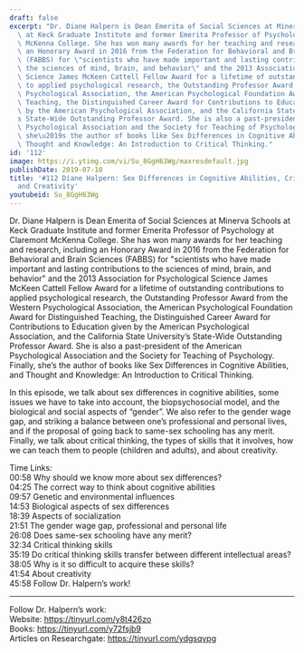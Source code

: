 ```yaml
---
draft: false
excerpt: "Dr. Diane Halpern is Dean Emerita of Social Sciences at Minerva Schools\
  \ at Keck Graduate Institute and former Emerita Professor of Psychology at Claremont\
  \ McKenna College. She has won many awards for her teaching and research, including\
  \ an Honorary Award in 2016 from the Federation for Behavioral and Brain Sciences\
  \ (FABBS) for \"scientists who have made important and lasting contributions to\
  \ the sciences of mind, brain, and behavior\" and the 2013 Association for Psychological\
  \ Science James McKeen Cattell Fellow Award for a lifetime of outstanding contributions\
  \ to applied psychological research, the Outstanding Professor Award from the Western\
  \ Psychological Association, the American Psychological Foundation Award for Distinguished\
  \ Teaching, the Distinguished Career Award for Contributions to Education given\
  \ by the American Psychological Association, and the California State University\u2019\
  s State-Wide Outstanding Professor Award. She is also a past-president of the American\
  \ Psychological Association and the Society for Teaching of Psychology. Finally,\
  \ she\u2019s the author of books like Sex Differences in Cognitive Abilities, and\
  \ Thought and Knowledge: An Introduction to Critical Thinking."
id: '112'
image: https://i.ytimg.com/vi/Su_8GgH63Wg/maxresdefault.jpg
publishDate: 2019-07-10
title: '#112 Diane Halpern: Sex Differences in Cognitive Abilities, Critical Thinking,
  and Creativity'
youtubeid: Su_8GgH63Wg
---
```

Dr. Diane Halpern is Dean Emerita of Social Sciences at Minerva Schools at Keck Graduate Institute and former Emerita Professor of Psychology at Claremont McKenna College. She has won many awards for her teaching and research, including an Honorary Award in 2016 from the Federation for Behavioral and Brain Sciences (FABBS) for "scientists who have made important and lasting contributions to the sciences of mind, brain, and behavior" and the 2013 Association for Psychological Science James McKeen Cattell Fellow Award for a lifetime of outstanding contributions to applied psychological research, the Outstanding Professor Award from the Western Psychological Association, the American Psychological Foundation Award for Distinguished Teaching, the Distinguished Career Award for Contributions to Education given by the American Psychological Association, and the California State University’s State-Wide Outstanding Professor Award. She is also a past-president of the American Psychological Association and the Society for Teaching of Psychology. Finally, she’s the author of books like Sex Differences in Cognitive Abilities, and Thought and Knowledge: An Introduction to Critical Thinking.

In this episode, we talk about sex differences in cognitive abilities, some issues we have to take into account, the biopsychosocial model, and the biological and social aspects of “gender”. We also refer to the gender wage gap, and striking a balance between one’s professional and personal lives, and if the proposal of going back to same-sex schooling has any merit. Finally, we talk about critical thinking, the types of skills that it involves, how we can teach them to people (children and adults), and about creativity.  

Time Links:  
00:58  Why should we know more about sex differences?  
04:25  The correct way to think about cognitive abilities                    
09:57  Genetic and environmental influences                
14:53  Biological aspects of sex differences            
18:39  Aspects of socialization             
21:51  The gender wage gap, professional and personal life  
26:08  Does same-sex schooling have any merit?  
32:34  Critical thinking skills  
35:19  Do critical thinking skills transfer between different intellectual areas?  
38:05  Why is it so difficult to acquire these skills?      
41:54  About creativity  
45:58  Follow Dr. Halpern’s work!    

---

Follow Dr. Halpern’s work:  
Website: https://tinyurl.com/y8t426zo  
Books: https://tinyurl.com/y72fsjb9  
Articles on Researchgate: https://tinyurl.com/ydgsqvpg
